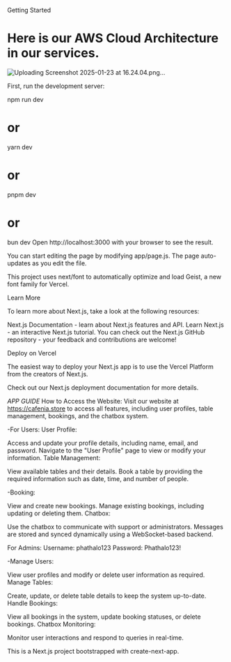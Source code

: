 Getting Started

# Here is our AWS Cloud Architecture in our services.

![Uploading Screenshot 2025-01-23 at 16.24.04.png…]()



First, run the development server:

npm run dev
# or
yarn dev
# or
pnpm dev
# or
bun dev
Open http://localhost:3000 with your browser to see the result.

You can start editing the page by modifying app/page.js. The page auto-updates as you edit the file.

This project uses next/font to automatically optimize and load Geist, a new font family for Vercel.

Learn More

To learn more about Next.js, take a look at the following resources:

Next.js Documentation - learn about Next.js features and API.
Learn Next.js - an interactive Next.js tutorial.
You can check out the Next.js GitHub repository - your feedback and contributions are welcome!

Deploy on Vercel

The easiest way to deploy your Next.js app is to use the Vercel Platform from the creators of Next.js.

Check out our Next.js deployment documentation for more details.


*APP GUIDE*
How to Access the Website:
Visit our website at https://cafenia.store to access all features, including user profiles, table management, bookings, and the chatbox system.

-For Users:
User Profile:

Access and update your profile details, including name, email, and password.
Navigate to the "User Profile" page to view or modify your information.
Table Management:

View available tables and their details.
Book a table by providing the required information such as date, time, and number of people.

-Booking:

View and create new bookings.
Manage existing bookings, including updating or deleting them.
Chatbox:

Use the chatbox to communicate with support or administrators.
Messages are stored and synced dynamically using a WebSocket-based backend.

For Admins:
Username: phathalo123 Password: Phathalo123!

-Manage Users:

View user profiles and modify or delete user information as required.
Manage Tables:

Create, update, or delete table details to keep the system up-to-date.
Handle Bookings:

View all bookings in the system, update booking statuses, or delete bookings.
Chatbox Monitoring:

Monitor user interactions and respond to queries in real-time.

This is a Next.js project bootstrapped with create-next-app.
